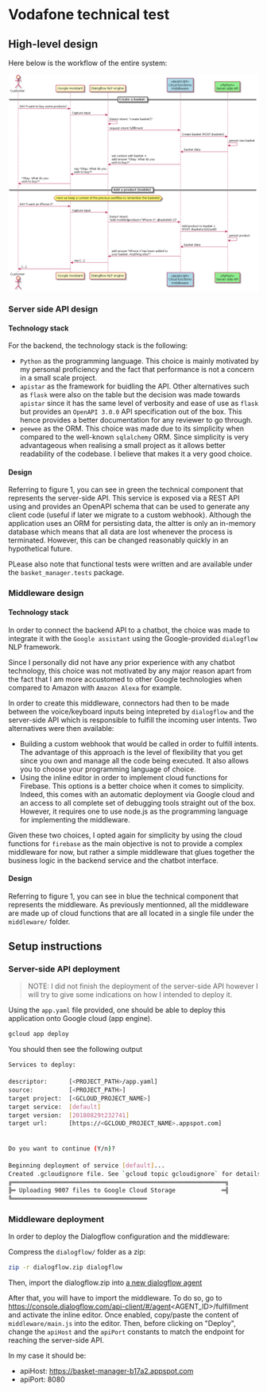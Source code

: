 # Vodafone technical test

## High-level design

Here below is the workflow of the entire system: 

![alt text](workflow.png "Figure1: application workflows")

### Server side API design

#### Technology stack

For the backend, the technology stack is the following:
* ``Python`` as the programming language. This choice is mainly motivated by my
  personal proficiency and the fact that performance is not a concern in a
  small scale project.
* ``apistar`` as the framework for buidling the API. Other alternatives such as
  ``flask`` were also on the table but the decision was made towards
  ``apistar`` since it has the same level of verbosity and ease of use as
  ``flask`` but provides an ``OpenAPI 3.0.0`` API specification out of the box.
  This hence provides a better documentation for any reviewer to go through. 
* ``peewee`` as the ORM. This choice was made due to its simplicity when
  compared to the well-known ``sqlalchemy`` ORM. Since simplicity is very
  advantageous when realising a small project as it allows better readability
  of the codebase. I believe that makes it a very good choice.

#### Design

Referring to figure 1, you can see in green the technical component that
represents the server-side API.
This service is exposed via a REST API using and provides an OpenAPI schema
that can be used to generate any client code (useful if later we migrate to a
custom webhook). Although the application uses an ORM for persisting data, 
the altter is only an in-memory database which means that all data are lost
whenever the process is terminated. However, this can be changed reasonably
quickly in an hypothetical future.

PLease also note that functional tests were written and are available under
the `basket_manager.tests` package.

### Middleware design

#### Technology stack

In order to connect the backend API to a chatbot, the choice was made to
integrate it with the `Google assistant` using the Google-provided
``dialogflow`` NLP framework.

Since I personally did not have any prior experience with any chatbot
technology, this choice was not motivated by any major reason apart from the
fact that I am more accustomed to other Google technologies when compared to
Amazon with `Amazon Alexa` for example.

In order to create this middleware, connectors had then to be made between the
voice/keyboard inputs being intepreted by ``dialogflow`` and the server-side
API which is responsible to fulfill the incoming user intents.
Two alternatives were then available:
* Building a custom webhook that would be called in order to fulfill intents.
  The advantage of this approach is the level of flexibility that you get
  since you own and manage all the code being executed. It also allows you to
  choose your programming language of choice.
* Using the inline editor in order to implement cloud functions for Firebase.
  This options is a better choice when it comes to simplicity. Indeed,
  this comes with an automatic deployment via Google cloud and an access to
  all complete set of debugging tools straight out of the box. However, it
  requires one to use node.js as the programming language for implementing the
  middleware.

Given these two choices, I opted again for simplicity by using the cloud
functions for ``firebase`` as the main objective is not to provide a complex
middleware for now, but rather a simple middleware that glues together the
business logic in the backend service and the chatbot interface.

#### Design

Referring to figure 1, you can see in blue the technical component that
represents the middleware. As previously mentionned, all the middleware are
made up of cloud functions that are all located in a single file under the
`middleware/` folder.

## Setup instructions

### Server-side API deployment

> NOTE: I did not finish the deployment of the server-side API however I will
> try to give some indications on how I intended to deploy it.

Using the ``app.yaml`` file provided, one should be able to deploy this
application onto Google cloud (app engine).

``` sh
gcloud app deploy
```

You should then see the following output
``` sh
Services to deploy:

descriptor:      [<PROJECT_PATH>/app.yaml]
source:          [<PROJECT_PATH>]
target project:  [<GCLOUD_PROJECT_NAME>]
target service:  [default]
target version:  [20180829t232741]
target url:      [https://<GCLOUD_PROJECT_NAME>.appspot.com]


Do you want to continue (Y/n)?  

Beginning deployment of service [default]...
Created .gcloudignore file. See `gcloud topic gcloudignore` for details.
╔════════════════════════════════════════════════════════════╗
╠═ Uploading 9007 files to Google Cloud Storage             ═╣
╚══════════════════════════════════════

```

### Middleware deployment

In order to deploy the Dialogflow configuration and the middleware:

Compress the `dialogflow/` folder as a zip:

``` sh
zip -r dialogflow.zip dialogflow
```

Then, import the dialogflow.zip into [a new dialogflow agent](
https://console.dialogflow.com/api-client/#/newAgent) 

After that, you will have to import the middleware. To do so, go to
https://console.dialogflow.com/api-client/#/agent<AGENT_ID>/fulfillment and
activate the inline editor. Once enabled, copy/paste the content of
`middleware/main.js` into the editor. Then, before clicking on "Deploy", change
the `apiHost` and the `apiPort` constants to match the endpoint for reaching
the server-side API.

In my case it should be:
* apiHost: https://basket-manager-b17a2.appspot.com
* apiPort: 8080
